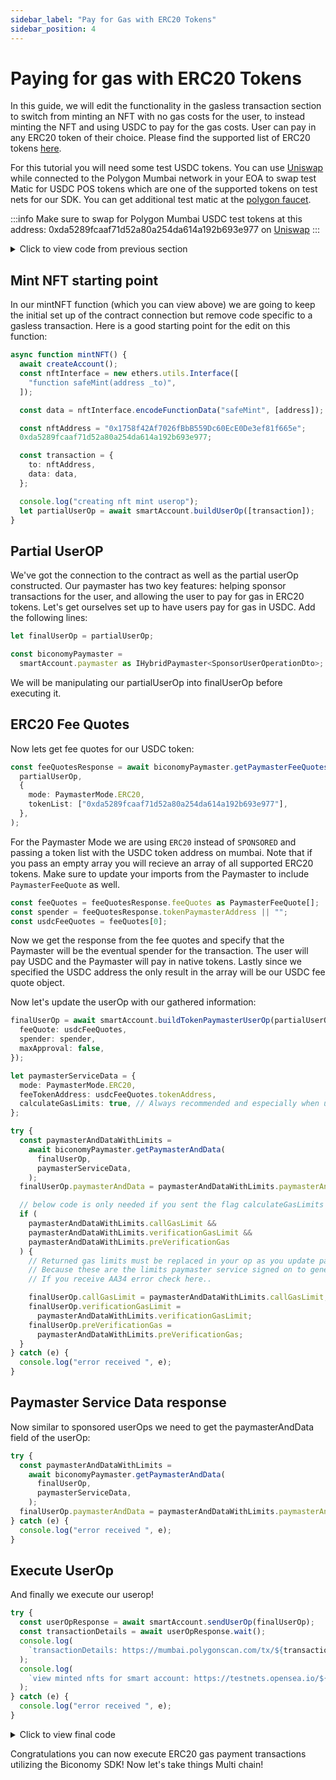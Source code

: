 ```yaml
---
sidebar_label: "Pay for Gas with ERC20 Tokens"
sidebar_position: 4
---
```


# Paying for gas with ERC20 Tokens

In this guide, we will edit the functionality in the gasless transaction section
to switch from minting an NFT with no gas costs for the user, to instead minting
the NFT and using USDC to pay for the gas costs. User can pay in any ERC20 token
of their choice. Please find the supported list of ERC20 tokens [here](https://docs.biconomy.io/supportedchains/supportedTokens).

For this tutorial you will need some test USDC tokens. You can use
[Uniswap](https://app.uniswap.org/#/swap) while connected to the Polygon Mumbai
network in your EOA to swap test Matic for USDC POS tokens which are one of the
supported tokens on test nets for our SDK. You can get additional test matic at
the [polygon faucet](https://faucet.polygon.technology/).

:::info Make sure to swap for Polygon Mumbai USDC test tokens at this address:
0xda5289fcaaf71d52a80a254da614a192b693e977 on
[Uniswap](https://app.uniswap.org/#/swap)
:::

<details>
  <summary> Click to view code from previous section </summary>

```typescript
import { config } from "dotenv";
import { IBundler, Bundler } from "@biconomy/bundler";
import { ChainId } from "@biconomy/core-types";
import {
  BiconomySmartAccountV2,
  DEFAULT_ENTRYPOINT_ADDRESS,
} from "@biconomy/account";
import {
  ECDSAOwnershipValidationModule,
  DEFAULT_ECDSA_OWNERSHIP_MODULE,
} from "@biconomy/modules";
import { ethers } from "ethers";
import {
  IPaymaster,
  BiconomyPaymaster,
  IHybridPaymaster,
  PaymasterMode,
  SponsorUserOperationDto,
} from "@biconomy/paymaster";

config();

const provider = new ethers.providers.JsonRpcProvider(
  "https://rpc.ankr.com/polygon_mumbai",
);
const wallet = new ethers.Wallet(process.env.PRIVATE_KEY || "", provider);

const bundler: IBundler = new Bundler({
  bundlerUrl:
    "https://bundler.biconomy.io/api/v2/80001/nJPK7B3ru.dd7f7861-190d-41bd-af80-6877f74b8f44",
  chainId: ChainId.POLYGON_MUMBAI,
  entryPointAddress: DEFAULT_ENTRYPOINT_ADDRESS,
});

const paymaster: IPaymaster = new BiconomyPaymaster({
  paymasterUrl:
    "https://paymaster.biconomy.io/api/v1/80001/Tpk8nuCUd.70bd3a7f-a368-4e5a-af14-80c7f1fcda1a",
});

async function createAccount() {
  const module = await ECDSAOwnershipValidationModule.create({
    signer: wallet,
    moduleAddress: DEFAULT_ECDSA_OWNERSHIP_MODULE,
  });

  let biconomyAccount = await BiconomySmartAccountV2.create({
    chainId: ChainId.POLYGON_MUMBAI,
    bundler: bundler,
    paymaster: paymaster,
    entryPointAddress: DEFAULT_ENTRYPOINT_ADDRESS,
    defaultValidationModule: module,
    activeValidationModule: module,
  });
  console.log("address", await biconomyAccount.getAccountAddress());
  return biconomyAccount;
}

async function mintNFT() {
  const smartAccount = await createAccount();
  const address = await smartAccount.getAccountAddress();
  const nftInterface = new ethers.utils.Interface([
    "function safeMint(address _to)",
  ]);

  const data = nftInterface.encodeFunctionData("safeMint", [address]);

  const nftAddress = "0x1758f42Af7026fBbB559Dc60EcE0De3ef81f665e";

  const transaction = {
    to: nftAddress,
    data: data,
  };

  let partialUserOp = await smartAccount.buildUserOp([transaction], {
    paymasterServiceData: {
      mode: PaymasterMode.SPONSORED,
    },
  });

  const biconomyPaymaster =
    smartAccount.paymaster as IHybridPaymaster<SponsorUserOperationDto>;

  try {
    const paymasterAndDataResponse =
      await biconomyPaymaster.getPaymasterAndData(partialUserOp);
    partialUserOp.paymasterAndData = paymasterAndDataResponse.paymasterAndData;
  } catch (e) {
    console.log("error received ", e);
  }

  try {
    const userOpResponse = await smartAccount.sendUserOp(partialUserOp);
    const transactionDetails = await userOpResponse.wait();
    console.log(
      `transactionDetails: https://mumbai.polygonscan.com/tx/${transactionDetails.receipt.transactionHash}`,
    );
    console.log(
      `view minted nfts for smart account: https://testnets.opensea.io/${address}`,
    );
  } catch (e) {
    console.log("error received ", e);
  }
}

mintNFT();
```

</details>

## Mint NFT starting point

In our mintNFT function (which you can view above) we are going to keep the
initial set up of the contract connection but remove code specific to a gasless
transaction. Here is a good starting point for the edit on this function:

```typescript
async function mintNFT() {
  await createAccount();
  const nftInterface = new ethers.utils.Interface([
    "function safeMint(address _to)",
  ]);

  const data = nftInterface.encodeFunctionData("safeMint", [address]);

  const nftAddress = "0x1758f42Af7026fBbB559Dc60EcE0De3ef81f665e";
  0xda5289fcaaf71d52a80a254da614a192b693e977;

  const transaction = {
    to: nftAddress,
    data: data,
  };

  console.log("creating nft mint userop");
  let partialUserOp = await smartAccount.buildUserOp([transaction]);
}
```

## Partial UserOP

We've got the connection to the contract as well as the partial userOp
constructed. Our paymaster has two key features: helping sponsor transactions
for the user, and allowing the user to pay for gas in ERC20 tokens. Let's get
ourselves set up to have users pay for gas in USDC. Add the following lines:

```typescript
let finalUserOp = partialUserOp;

const biconomyPaymaster =
  smartAccount.paymaster as IHybridPaymaster<SponsorUserOperationDto>;
```

We will be manipulating our partialUserOp into finalUserOp before executing it.

## ERC20 Fee Quotes

Now lets get fee quotes for our USDC token:

```typescript
const feeQuotesResponse = await biconomyPaymaster.getPaymasterFeeQuotesOrData(
  partialUserOp,
  {
    mode: PaymasterMode.ERC20,
    tokenList: ["0xda5289fcaaf71d52a80a254da614a192b693e977"],
  },
);
```

For the Paymaster Mode we are using `ERC20` instead of `SPONSORED` and passing a
token list with the USDC token address on mumbai. Note that if you pass an empty
array you will recieve an array of all supported ERC20 tokens. Make sure to update your
imports from the Paymaster to include `PaymasterFeeQuote` as well.

```typescript
const feeQuotes = feeQuotesResponse.feeQuotes as PaymasterFeeQuote[];
const spender = feeQuotesResponse.tokenPaymasterAddress || "";
const usdcFeeQuotes = feeQuotes[0];
```

Now we get the response from the fee quotes and specify that the Paymaster will
be the eventual spender for the transaction. The user will pay USDC and the
Paymaster will pay in native tokens. Lastly since we specified the USDC address
the only result in the array will be our USDC fee quote object.

Now let's update the userOp with our gathered information:

```typescript
finalUserOp = await smartAccount.buildTokenPaymasterUserOp(partialUserOp, {
  feeQuote: usdcFeeQuotes,
  spender: spender,
  maxApproval: false,
});

let paymasterServiceData = {
  mode: PaymasterMode.ERC20,
  feeTokenAddress: usdcFeeQuotes.tokenAddress,
  calculateGasLimits: true, // Always recommended and especially when using token paymaster
};

try {
  const paymasterAndDataWithLimits =
    await biconomyPaymaster.getPaymasterAndData(
      finalUserOp,
      paymasterServiceData,
    );
  finalUserOp.paymasterAndData = paymasterAndDataWithLimits.paymasterAndData;

  // below code is only needed if you sent the flag calculateGasLimits = true
  if (
    paymasterAndDataWithLimits.callGasLimit &&
    paymasterAndDataWithLimits.verificationGasLimit &&
    paymasterAndDataWithLimits.preVerificationGas
  ) {
    // Returned gas limits must be replaced in your op as you update paymasterAndData.
    // Because these are the limits paymaster service signed on to generate paymasterAndData
    // If you receive AA34 error check here..

    finalUserOp.callGasLimit = paymasterAndDataWithLimits.callGasLimit;
    finalUserOp.verificationGasLimit =
      paymasterAndDataWithLimits.verificationGasLimit;
    finalUserOp.preVerificationGas =
      paymasterAndDataWithLimits.preVerificationGas;
  }
} catch (e) {
  console.log("error received ", e);
}
```

## Paymaster Service Data response

Now similar to sponsored userOps we need to get the paymasterAndData field of
the userOp:

```typescript
try {
  const paymasterAndDataWithLimits =
    await biconomyPaymaster.getPaymasterAndData(
      finalUserOp,
      paymasterServiceData,
    );
  finalUserOp.paymasterAndData = paymasterAndDataWithLimits.paymasterAndData;
} catch (e) {
  console.log("error received ", e);
}
```

## Execute UserOp

And finally we execute our userop!

```typescript
try {
  const userOpResponse = await smartAccount.sendUserOp(finalUserOp);
  const transactionDetails = await userOpResponse.wait();
  console.log(
    `transactionDetails: https://mumbai.polygonscan.com/tx/${transactionDetails.logs[0].transactionHash}`,
  );
  console.log(
    `view minted nfts for smart account: https://testnets.opensea.io/${address}`,
  );
} catch (e) {
  console.log("error received ", e);
}
```

<details>
  <summary> Click to view final code </summary>

```typescript
import { config } from "dotenv";
import { IBundler, Bundler } from "@biconomy/bundler";
import { ChainId } from "@biconomy/core-types";
import {
  BiconomySmartAccountV2,
  DEFAULT_ENTRYPOINT_ADDRESS,
} from "@biconomy/account";
import {
  ECDSAOwnershipValidationModule,
  DEFAULT_ECDSA_OWNERSHIP_MODULE,
} from "@biconomy/modules";
import { ethers } from "ethers";
import {
  IPaymaster,
  BiconomyPaymaster,
  IHybridPaymaster,
  PaymasterMode,
  SponsorUserOperationDto,
  PaymasterFeeQuote,
} from "@biconomy/paymaster";

config();

const provider = new ethers.providers.JsonRpcProvider(
  "https://rpc.ankr.com/polygon_mumbai",
);
const wallet = new ethers.Wallet(process.env.PRIVATE_KEY || "", provider);

const bundler: IBundler = new Bundler({
  bundlerUrl:
    "https://bundler.biconomy.io/api/v2/80001/nJPK7B3ru.dd7f7861-190d-41bd-af80-6877f74b8f44",
  chainId: ChainId.POLYGON_MUMBAI,
  entryPointAddress: DEFAULT_ENTRYPOINT_ADDRESS,
});

const paymaster: IPaymaster = new BiconomyPaymaster({
  paymasterUrl:
    "https://paymaster.biconomy.io/api/v1/80001/Tpk8nuCUd.70bd3a7f-a368-4e5a-af14-80c7f1fcda1a",
});

async function createAccount() {
  const module = await ECDSAOwnershipValidationModule.create({
    signer: wallet,
    moduleAddress: DEFAULT_ECDSA_OWNERSHIP_MODULE,
  });

  let biconomyAccount = await BiconomySmartAccountV2.create({
    chainId: ChainId.POLYGON_MUMBAI,
    bundler: bundler,
    paymaster: paymaster,
    entryPointAddress: DEFAULT_ENTRYPOINT_ADDRESS,
    defaultValidationModule: module,
    activeValidationModule: module,
  });
  console.log("address", await biconomyAccount.getAccountAddress());
  return biconomyAccount;
}

async function mintNFT() {
  const smartAccount = await createAccount();
  const address = await smartAccount.getAccountAddress();
  const nftInterface = new ethers.utils.Interface([
    "function safeMint(address _to)",
  ]);

  const data = nftInterface.encodeFunctionData("safeMint", [address]);

  const nftAddress = "0x1758f42Af7026fBbB559Dc60EcE0De3ef81f665e";

  const transaction = {
    to: nftAddress,
    data: data,
  };

  let partialUserOp = await smartAccount.buildUserOp([transaction]);

  let finalUserOp = partialUserOp;

  const biconomyPaymaster =
    smartAccount.paymaster as IHybridPaymaster<SponsorUserOperationDto>;

  const feeQuotesResponse = await biconomyPaymaster.getPaymasterFeeQuotesOrData(
    partialUserOp,
    {
      mode: PaymasterMode.ERC20,
      tokenList: ["0xda5289fcaaf71d52a80a254da614a192b693e977"],
    },
  );

  const feeQuotes = feeQuotesResponse.feeQuotes as PaymasterFeeQuote[];
  const spender = feeQuotesResponse.tokenPaymasterAddress || "";
  const usdcFeeQuotes = feeQuotes[0];

  finalUserOp = await smartAccount.buildTokenPaymasterUserOp(partialUserOp, {
    feeQuote: usdcFeeQuotes,
    spender: spender,
    maxApproval: false,
  });

  let paymasterServiceData = {
    mode: PaymasterMode.ERC20,
    feeTokenAddress: usdcFeeQuotes.tokenAddress,
    calculateGasLimits: true, // Always recommended and especially when using token paymaster
  };

  try {
    const paymasterAndDataWithLimits =
      await biconomyPaymaster.getPaymasterAndData(
        finalUserOp,
        paymasterServiceData,
      );
    finalUserOp.paymasterAndData = paymasterAndDataWithLimits.paymasterAndData;

    // below code is only needed if you sent the flag calculateGasLimits = true
    if (
      paymasterAndDataWithLimits.callGasLimit &&
      paymasterAndDataWithLimits.verificationGasLimit &&
      paymasterAndDataWithLimits.preVerificationGas
    ) {
      // Returned gas limits must be replaced in your op as you update paymasterAndData.
      // Because these are the limits paymaster service signed on to generate paymasterAndData
      // If you receive AA34 error check here..

      finalUserOp.callGasLimit = paymasterAndDataWithLimits.callGasLimit;
      finalUserOp.verificationGasLimit =
        paymasterAndDataWithLimits.verificationGasLimit;
      finalUserOp.preVerificationGas =
        paymasterAndDataWithLimits.preVerificationGas;
    }
  } catch (e) {
    console.log("error received ", e);
  }

  try {
    const paymasterAndDataWithLimits =
      await biconomyPaymaster.getPaymasterAndData(
        finalUserOp,
        paymasterServiceData,
      );
    finalUserOp.paymasterAndData = paymasterAndDataWithLimits.paymasterAndData;
  } catch (e) {
    console.log("error received ", e);
  }

  try {
    const userOpResponse = await smartAccount.sendUserOp(finalUserOp);
    const transactionDetails = await userOpResponse.wait();
    console.log(
      `transactionDetails: https://mumbai.polygonscan.com/tx/${transactionDetails.logs[0].transactionHash}`,
    );
    console.log(
      `view minted nfts for smart account: https://testnets.opensea.io/${address}`,
    );
  } catch (e) {
    console.log("error received ", e);
  }
}

mintNFT();
```

</details>

Congratulations you can now execute ERC20 gas payment transactions utilizing the Biconomy SDK! Now let's take things Multi chain!
